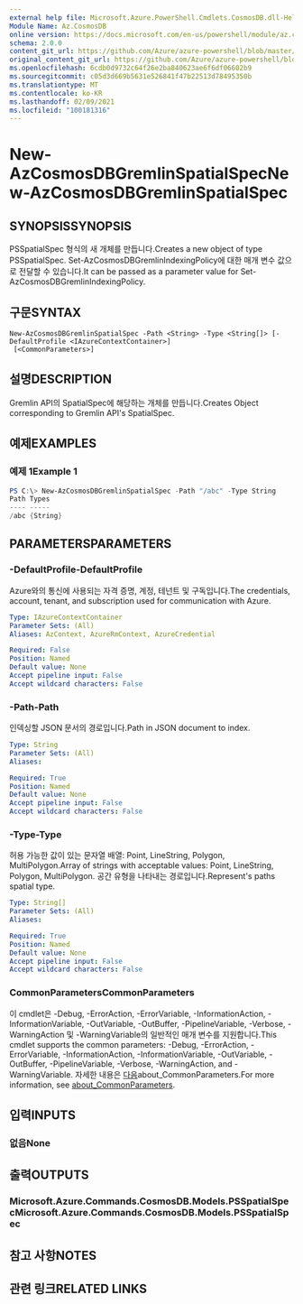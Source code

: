 ```yaml
---
external help file: Microsoft.Azure.PowerShell.Cmdlets.CosmosDB.dll-Help.xml
Module Name: Az.CosmosDB
online version: https://docs.microsoft.com/en-us/powershell/module/az.cosmosdb/new-azcosmosdbgremlinspatialspec
schema: 2.0.0
content_git_url: https://github.com/Azure/azure-powershell/blob/master/src/CosmosDB/CosmosDB/help/New-AzCosmosDBGremlinSpatialSpec.md
original_content_git_url: https://github.com/Azure/azure-powershell/blob/master/src/CosmosDB/CosmosDB/help/New-AzCosmosDBGremlinSpatialSpec.md
ms.openlocfilehash: 6cdb0d9732c64f26e2ba840623ae6f6df06602b9
ms.sourcegitcommit: c05d3d669b5631e526841f47b22513d78495350b
ms.translationtype: MT
ms.contentlocale: ko-KR
ms.lasthandoff: 02/09/2021
ms.locfileid: "100181316"
---
```

# <span data-ttu-id="df337-101">New-AzCosmosDBGremlinSpatialSpec</span><span class="sxs-lookup"><span data-stu-id="df337-101">New-AzCosmosDBGremlinSpatialSpec</span></span>

## <span data-ttu-id="df337-102">SYNOPSIS</span><span class="sxs-lookup"><span data-stu-id="df337-102">SYNOPSIS</span></span>
<span data-ttu-id="df337-103">PSSpatialSpec 형식의 새 개체를 만듭니다.</span><span class="sxs-lookup"><span data-stu-id="df337-103">Creates a new object of type PSSpatialSpec.</span></span> <span data-ttu-id="df337-104">Set-AzCosmosDBGremlinIndexingPolicy에 대한 매개 변수 값으로 전달할 수 있습니다.</span><span class="sxs-lookup"><span data-stu-id="df337-104">It can be passed as a parameter value for Set-AzCosmosDBGremlinIndexingPolicy.</span></span>

## <span data-ttu-id="df337-105">구문</span><span class="sxs-lookup"><span data-stu-id="df337-105">SYNTAX</span></span>

```
New-AzCosmosDBGremlinSpatialSpec -Path <String> -Type <String[]> [-DefaultProfile <IAzureContextContainer>]
 [<CommonParameters>]
```

## <span data-ttu-id="df337-106">설명</span><span class="sxs-lookup"><span data-stu-id="df337-106">DESCRIPTION</span></span>
<span data-ttu-id="df337-107">Gremlin API의 SpatialSpec에 해당하는 개체를 만듭니다.</span><span class="sxs-lookup"><span data-stu-id="df337-107">Creates Object corresponding to Gremlin API's SpatialSpec.</span></span>

## <span data-ttu-id="df337-108">예제</span><span class="sxs-lookup"><span data-stu-id="df337-108">EXAMPLES</span></span>

### <span data-ttu-id="df337-109">예제 1</span><span class="sxs-lookup"><span data-stu-id="df337-109">Example 1</span></span>
```powershell
PS C:\> New-AzCosmosDBGremlinSpatialSpec -Path "/abc" -Type String
Path Types
---- -----
/abc {String}
```

## <span data-ttu-id="df337-110">PARAMETERS</span><span class="sxs-lookup"><span data-stu-id="df337-110">PARAMETERS</span></span>

### <span data-ttu-id="df337-111">-DefaultProfile</span><span class="sxs-lookup"><span data-stu-id="df337-111">-DefaultProfile</span></span>
<span data-ttu-id="df337-112">Azure와의 통신에 사용되는 자격 증명, 계정, 테넌트 및 구독입니다.</span><span class="sxs-lookup"><span data-stu-id="df337-112">The credentials, account, tenant, and subscription used for communication with Azure.</span></span>

```yaml
Type: IAzureContextContainer
Parameter Sets: (All)
Aliases: AzContext, AzureRmContext, AzureCredential

Required: False
Position: Named
Default value: None
Accept pipeline input: False
Accept wildcard characters: False
```

### <span data-ttu-id="df337-113">-Path</span><span class="sxs-lookup"><span data-stu-id="df337-113">-Path</span></span>
<span data-ttu-id="df337-114">인덱싱할 JSON 문서의 경로입니다.</span><span class="sxs-lookup"><span data-stu-id="df337-114">Path in JSON document to index.</span></span>

```yaml
Type: String
Parameter Sets: (All)
Aliases:

Required: True
Position: Named
Default value: None
Accept pipeline input: False
Accept wildcard characters: False
```

### <span data-ttu-id="df337-115">-Type</span><span class="sxs-lookup"><span data-stu-id="df337-115">-Type</span></span>
<span data-ttu-id="df337-116">허용 가능한 값이 있는 문자열 배열: Point, LineString, Polygon, MultiPolygon.</span><span class="sxs-lookup"><span data-stu-id="df337-116">Array of strings with acceptable values: Point, LineString, Polygon, MultiPolygon.</span></span>
<span data-ttu-id="df337-117">공간 유형을 나타내는 경로입니다.</span><span class="sxs-lookup"><span data-stu-id="df337-117">Represent's paths spatial type.</span></span>

```yaml
Type: String[]
Parameter Sets: (All)
Aliases:

Required: True
Position: Named
Default value: None
Accept pipeline input: False
Accept wildcard characters: False
```

### <span data-ttu-id="df337-118">CommonParameters</span><span class="sxs-lookup"><span data-stu-id="df337-118">CommonParameters</span></span>
<span data-ttu-id="df337-119">이 cmdlet은 -Debug, -ErrorAction, -ErrorVariable, -InformationAction, -InformationVariable, -OutVariable, -OutBuffer, -PipelineVariable, -Verbose, -WarningAction 및 -WarningVariable의 일반적인 매개 변수를 지원합니다.</span><span class="sxs-lookup"><span data-stu-id="df337-119">This cmdlet supports the common parameters: -Debug, -ErrorAction, -ErrorVariable, -InformationAction, -InformationVariable, -OutVariable, -OutBuffer, -PipelineVariable, -Verbose, -WarningAction, and -WarningVariable.</span></span> <span data-ttu-id="df337-120">자세한 내용은 [다음](http://go.microsoft.com/fwlink/?LinkID=113216)about_CommonParameters.</span><span class="sxs-lookup"><span data-stu-id="df337-120">For more information, see [about_CommonParameters](http://go.microsoft.com/fwlink/?LinkID=113216).</span></span>

## <span data-ttu-id="df337-121">입력</span><span class="sxs-lookup"><span data-stu-id="df337-121">INPUTS</span></span>

### <span data-ttu-id="df337-122">없음</span><span class="sxs-lookup"><span data-stu-id="df337-122">None</span></span>

## <span data-ttu-id="df337-123">출력</span><span class="sxs-lookup"><span data-stu-id="df337-123">OUTPUTS</span></span>

### <span data-ttu-id="df337-124">Microsoft.Azure.Commands.CosmosDB.Models.PSSpatialSpec</span><span class="sxs-lookup"><span data-stu-id="df337-124">Microsoft.Azure.Commands.CosmosDB.Models.PSSpatialSpec</span></span>

## <span data-ttu-id="df337-125">참고 사항</span><span class="sxs-lookup"><span data-stu-id="df337-125">NOTES</span></span>

## <span data-ttu-id="df337-126">관련 링크</span><span class="sxs-lookup"><span data-stu-id="df337-126">RELATED LINKS</span></span>

